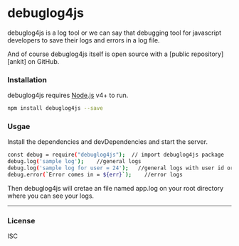 # debuglog4js

debuglog4js  is a log tool or we can say that debugging tool for javascript developers to save their logs and errors in a log file.

And of course debuglog4js itself is open source with a [public repository][ankit]
 on GitHub.
 
### Installation
debuglog4js requires [Node.js](https://nodejs.org/) v4+ to run.
```sh
npm install debuglog4js --save
```
### Usgae

Install the dependencies and devDependencies and start the server.

```sh
const debug = require("debuglog4js");  // import debuglog4js package
debug.log('sample log');    //general logs
debug.log('sample log for user = 24');   //general logs with user id or other details
debug.error(`Error comes in = ${err}`);    //error logs
```
 
Then debuglog4js will cretae an file named app.log on your root directory where you can see your logs.
 

----
### License
ISC